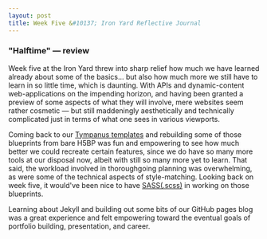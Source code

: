 ```yaml
---
layout: post
title: Week Five &#10137; Iron Yard Reflective Journal
---
```


### "Halftime" — review

Week five at the Iron Yard threw into sharp relief how much we have learned already about some of the basics... but also how much more we still have to learn in so little time, which is daunting. With APIs and dynamic-content web-applications on the impending horizon, and having been granted a preview of some aspects of what they will involve, mere websites seem rather cosmetic — but still maddeningly aesthetically and technically complicated just in terms of what one sees in various viewports.

Coming back to our [Tympanus templates](http://tympanus.net/codrops/category/blueprints/) and rebuilding some of those blueprints from bare H5BP was fun and empowering to see how much better we could recreate certain features, since we do have so many more tools at our disposal now, albeit with still so many more yet to learn. That said, the workload involved in thoroughgoing planning was overwhelming, as were some of the technical aspects of style-matching. Looking back on week five, it would've been nice to have [SASS(.scss)](http://sass-lang.com/documentation/file.SASS_REFERENCE.html) in working on those blueprints.

Learning about Jekyll and building out some bits of our GitHub pages blog was a great experience and felt empowering toward the eventual goals of portfolio building, presentation, and career.

